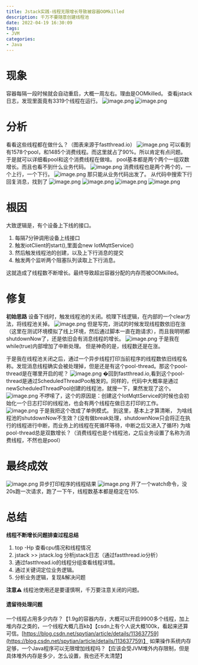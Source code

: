 ```yaml
---
title: Jstack实践-线程无限增长导致被容器OOMkilled
description: 千万不要随意创建线程池
date: 2022-04-19 16:30:09
tags:
- JVM
categories:
- Java
---
```

<meta name="referrer" content="no-referrer" />
<!-- more -->

# 现象
容器每隔一段时候就会自动重启，大概一周左右。理由是OOMkilled。
查看jstack日志，发现里面竟有3319个线程在运行。
![image.png](https://cdn.nlark.com/yuque/0/2022/png/21760570/1649205811746-7ad8d374-0284-435e-a7c1-e843d46aaa7a.png#clientId=ud58f7856-850e-4&crop=0&crop=0&crop=1&crop=1&from=paste&height=113&id=u9445deab&margin=%5Bobject%20Object%5D&name=image.png&originHeight=113&originWidth=1011&originalType=binary&ratio=1&rotation=0&showTitle=false&size=44683&status=done&style=none&taskId=uda40d6d1-58de-4de9-9749-364045f5308&title=&width=1011)
![image.png](https://cdn.nlark.com/yuque/0/2022/png/21760570/1649205954100-cf131c0a-a5bc-4797-a064-37f6881e32d5.png#clientId=ud58f7856-850e-4&crop=0&crop=0&crop=1&crop=1&from=paste&height=805&id=ue60269a7&margin=%5Bobject%20Object%5D&name=image.png&originHeight=805&originWidth=1328&originalType=binary&ratio=1&rotation=0&showTitle=false&size=370605&status=done&style=none&taskId=u184c7bea-822f-4bba-9255-e0ce06106e1&title=&width=1328)
# 分析
看看这些线程都在做什么？（图表来源于fastthread.io）
![image.png](https://cdn.nlark.com/yuque/0/2022/png/21760570/1649206157121-b31738e8-05b2-4a76-bd9b-2c8bdcff848b.png#clientId=ud58f7856-850e-4&crop=0&crop=0&crop=1&crop=1&from=paste&height=521&id=ud1783b3f&margin=%5Bobject%20Object%5D&name=image.png&originHeight=521&originWidth=1428&originalType=binary&ratio=1&rotation=0&showTitle=false&size=268355&status=done&style=none&taskId=ub89f1a99-b4fe-4965-9781-e33923ebc38&title=&width=1428)
可以看到有1578个pool，和1485个消费线程。而这里就占了90%。所以肯定有点问题。
于是就可以详细看pool和这个消费线程在做啥。
pool基本都是两个两个一组双数增长。而且也看不到什么业务代码。
![image.png](https://cdn.nlark.com/yuque/0/2022/png/21760570/1649206379665-a70f65e8-bf11-4228-b0cf-dad6a5d8574f.png#clientId=ud58f7856-850e-4&crop=0&crop=0&crop=1&crop=1&from=paste&height=1080&id=ud85ece79&margin=%5Bobject%20Object%5D&name=image.png&originHeight=1080&originWidth=1675&originalType=binary&ratio=1&rotation=0&showTitle=false&size=791564&status=done&style=none&taskId=u44e5fb49-8bae-4a57-b175-7b747d3d436&title=&width=1675)
消费线程也是两个两个的，一个上行，一个下行。
![image.png](https://cdn.nlark.com/yuque/0/2022/png/21760570/1649206476389-3cb15253-346c-4ea8-a9f5-2c63ea106adf.png#clientId=ud58f7856-850e-4&crop=0&crop=0&crop=1&crop=1&from=paste&height=763&id=u2fd9197c&margin=%5Bobject%20Object%5D&name=image.png&originHeight=763&originWidth=1618&originalType=binary&ratio=1&rotation=0&showTitle=false&size=200790&status=done&style=none&taskId=uaaf5ddb7-bccc-426b-bb36-feae077d9a4&title=&width=1618)
那只能从业务代码出发了。
从代码中搜索下行回复消息，找到了
![image.png](https://cdn.nlark.com/yuque/0/2022/png/21760570/1649207075937-9b03976b-cfbd-474a-81cb-cdb20faccb3f.png#clientId=ud58f7856-850e-4&crop=0&crop=0&crop=1&crop=1&from=paste&height=390&id=uabbb1300&margin=%5Bobject%20Object%5D&name=image.png&originHeight=390&originWidth=1199&originalType=binary&ratio=1&rotation=0&showTitle=false&size=70732&status=done&style=none&taskId=ueb4738b5-2777-4f54-bb74-f43af10f22c&title=&width=1199)
![image.png](https://cdn.nlark.com/yuque/0/2022/png/21760570/1649207107360-092179a2-41f2-4a33-b44d-d492666cb281.png#clientId=ud58f7856-850e-4&crop=0&crop=0&crop=1&crop=1&from=paste&height=412&id=u1e6fe115&margin=%5Bobject%20Object%5D&name=image.png&originHeight=412&originWidth=1104&originalType=binary&ratio=1&rotation=0&showTitle=false&size=140435&status=done&style=none&taskId=u6a2e757f-4121-4764-8c75-451e4b6f8e1&title=&width=1104)
![image.png](https://cdn.nlark.com/yuque/0/2022/png/21760570/1649207161877-0bb45e80-d382-4ce3-9013-72a7b7635965.png#clientId=ud58f7856-850e-4&crop=0&crop=0&crop=1&crop=1&from=paste&height=420&id=ua67faa85&margin=%5Bobject%20Object%5D&name=image.png&originHeight=420&originWidth=1018&originalType=binary&ratio=1&rotation=0&showTitle=false&size=79128&status=done&style=none&taskId=ua2fc14db-f5d4-4b7b-92d4-9a165b8283f&title=&width=1018)
![image.png](https://cdn.nlark.com/yuque/0/2022/png/21760570/1649207181956-b50cc494-339f-4a4a-a601-d23f9869ec56.png#clientId=ud58f7856-850e-4&crop=0&crop=0&crop=1&crop=1&from=paste&height=164&id=uea6c0053&margin=%5Bobject%20Object%5D&name=image.png&originHeight=164&originWidth=1028&originalType=binary&ratio=1&rotation=0&showTitle=false&size=30231&status=done&style=none&taskId=u5a0912ef-bccc-4e38-92e6-3a544f16b54&title=&width=1028)
# 根因
大致逻辑是，有个设备上下线的接口。

1. 每隔7分钟调用设备上线接口
1. 触发iotClient的start(),里面会new IotMqttService()
1. 然后触发线程池的创建，以及上下行消息的提交
1. 触发两个监听两个阻塞队列读取上下行消息。

这就造成了线程数不断增长。最终导致超出容器分配的内存而被OOMkilled。
# 修复
**初始思路**
设备下线时，触发线程池的关闭。梳理下线逻辑，在内部的一个clear方法，将线程池关掉。
![image.png](https://cdn.nlark.com/yuque/0/2022/png/21760570/1649207662952-2d813e4b-0dd8-49ab-82f1-1254bc2c8f25.png#clientId=ud58f7856-850e-4&crop=0&crop=0&crop=1&crop=1&from=paste&height=270&id=u93fae7b0&margin=%5Bobject%20Object%5D&name=image.png&originHeight=270&originWidth=336&originalType=binary&ratio=1&rotation=0&showTitle=false&size=17557&status=done&style=none&taskId=u6462f0c1-60c2-4b9b-b2c3-4abb843dbf5&title=&width=336)
但是写完，测试的时候发现线程数依旧在涨（这里在测试环境模拟了线上环境，然后通过脚本一直在跑请求），而且我明明都shutdownNow了，还是依旧会有消息线程的增长。
![image.png](https://cdn.nlark.com/yuque/0/2022/png/21760570/1649207910862-93d26010-c80d-4389-823f-d5d0def9837d.png#clientId=ud58f7856-850e-4&crop=0&crop=0&crop=1&crop=1&from=paste&height=790&id=u4349bf0d&margin=%5Bobject%20Object%5D&name=image.png&originHeight=790&originWidth=862&originalType=binary&ratio=1&rotation=0&showTitle=false&size=231790&status=done&style=none&taskId=ub3b9b3fb-f5ed-42cb-83c2-ffb6ed6fd13&title=&width=862)
于是我在while(true)内部增加了中断处理。
但是神奇的是，线程数还是在涨。

于是我在线程池关闭之后，通过一个异步线程打印当前程序的线程数依旧线程名称。发现消息线程确实会被处理掉，但是还是有这个pool-thread。那这个pool-thread是在哪里开启的呢？
![image.png](https://cdn.nlark.com/yuque/0/2022/png/21760570/1649208188461-2596e561-eda2-4f59-a1c9-064c406810de.png#clientId=ud58f7856-850e-4&crop=0&crop=0&crop=1&crop=1&from=paste&height=553&id=ub7b3366f&margin=%5Bobject%20Object%5D&name=image.png&originHeight=553&originWidth=1282&originalType=binary&ratio=1&rotation=0&showTitle=false&size=349119&status=done&style=none&taskId=u08233f99-455b-47f0-af9f-fd4f33c4aaf&title=&width=1282)
�回到fastthread.io,看到这个pool-thread是通过ScheduledThreadPoo触发的。同样的，代码中大概率是通过newScheduledThreadPool创建的线程池，就搜一下，果然发现了这个。
![image.png](https://cdn.nlark.com/yuque/0/2022/png/21760570/1649208307525-a40303c6-42aa-4502-9883-2623358f5291.png#clientId=ud58f7856-850e-4&crop=0&crop=0&crop=1&crop=1&from=paste&height=75&id=u5b75f912&margin=%5Bobject%20Object%5D&name=image.png&originHeight=75&originWidth=938&originalType=binary&ratio=1&rotation=0&showTitle=false&size=15354&status=done&style=none&taskId=u7363a734-8a5a-4a2c-8323-bc3fe60921f&title=&width=938)
不啰嗦了，这个的原因是：创建这个IotMqttService的时候也会初始化一个日志打印的线程池，也会有两个线程在做日志打印的工作。
![image.png](https://cdn.nlark.com/yuque/0/2022/png/21760570/1649208567300-d552c053-336f-4aa5-bf13-4e2b47c1027d.png#clientId=ud58f7856-850e-4&crop=0&crop=0&crop=1&crop=1&from=paste&height=358&id=ue016f51d&margin=%5Bobject%20Object%5D&name=image.png&originHeight=358&originWidth=916&originalType=binary&ratio=1&rotation=0&showTitle=false&size=42771&status=done&style=none&taskId=uf5ce3248-1763-45fa-8a1c-1b47ac76525&title=&width=916)
于是我把这个改成了单例模式。
到这里，基本上才算清晰，
为啥线程池的shutdownNow不生效？(没有做break处理，shutdownNow只会将正在执行的线程进行中断，而业务上的线程在死循环等待，中断之后又进入了循环)
为啥pool-thread总是双数增长？（消费线程也是个线程池，之后业务设置了名称为消费线程，不然也是pool）
# 最终成效
![image.png](https://cdn.nlark.com/yuque/0/2022/png/21760570/1649208625902-d481df6e-2b2c-4dcd-b8b1-01615367f1e8.png#clientId=ud58f7856-850e-4&crop=0&crop=0&crop=1&crop=1&from=paste&height=525&id=u50683071&margin=%5Bobject%20Object%5D&name=image.png&originHeight=525&originWidth=780&originalType=binary&ratio=1&rotation=0&showTitle=false&size=183986&status=done&style=none&taskId=u0f318335-beb0-4a7b-a1e0-3cb0ca5d472&title=&width=780)
异步打印程序的线程结果
![image.png](https://cdn.nlark.com/yuque/0/2022/png/21760570/1649208636585-d00e35dd-b168-4c77-8884-dc4f51713234.png#clientId=ud58f7856-850e-4&crop=0&crop=0&crop=1&crop=1&from=paste&height=526&id=u07e5c1a8&margin=%5Bobject%20Object%5D&name=image.png&originHeight=526&originWidth=1685&originalType=binary&ratio=1&rotation=0&showTitle=false&size=148796&status=done&style=none&taskId=u699a3675-063d-4074-bf2f-d1b89d82d2e&title=&width=1685)
开了一个watch命令，没20s跑一次请求，跑了一下午，线程数基本都是稳定在105.
# 总结
**线程不断增长问题排查过程总结**

1. top -Hp <pid> 查看cpu情况和线程情况
1. jstack <pid> >> jstack.log 分析jstack日志（通过fastthread.io分析）
1. 通过fastthread.io的线程分组查看线程详情。
1. 通过关键词定位业务逻辑。
1. 分析业务逻辑，复现&解决问题



**注意⚠️**
线程池使用还是要谨慎啊，千万要注意关闭的问题。

#### 遗留待处理问题
一个线程占用多少内存？【1.9g的容器内存，大概可以开启9900多个线程，加上堆内存之类的，一个线程大概几百kb】【csdn上有个人说大概100k，看起来还算可信。[https://blog.csdn.net/spytian/article/details/113637759](https://blog.csdn.net/spytian/article/details/113637759)】
如果操作系统内存足够，一个Java程序可以无限增加线程吗？【应该会受JVM堆外内存限制，但是具体堆外内存是多少，怎么设置，我也还不太清楚】